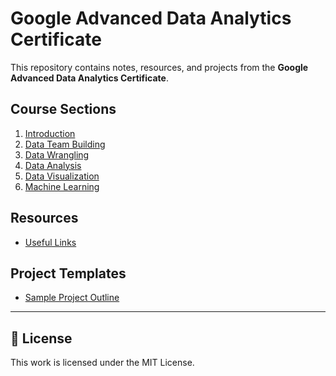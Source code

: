# Google Advanced Data Analytics Certificate

This repository contains notes, resources, and projects from the **Google Advanced Data Analytics Certificate**.

## Course Sections

1. [Introduction](01-introduction/)
2. [Data Team Building](02-data-team-building/)
3. [Data Wrangling](03-data-wrangling/)
4. [Data Analysis](04-data-analysis/)
5. [Data Visualization](05-data-visualization/)
6. [Machine Learning](06-machine-learning/)

## Resources
- [Useful Links](resources/useful-links.md)

## Project Templates
- [Sample Project Outline](project-templates/project-outline.md)

---

## 📌 License

This work is licensed under the MIT License.
